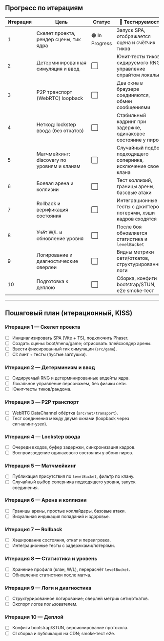 ## Прогресс по итерациям

| Итерация | Цель | Статус | 🧪 Тестируемость |
|---|---|---|---|
| 1 | Скелет проекта, рендер сцены, тик ядра | 🟠 In Progress | Запуск SPA, отображается сцена и счётчик тиков |
| 2 | Детерминированная симуляция и ввод | ⬜️ | Юнит‑тесты тиков и сидируемого RNG, управление спрайтом локально |
| 3 | P2P транспорт (WebRTC) loopback | ⬜️ | Два окна в браузере соединяются, обмен сообщениями |
| 4 | Неткод: lockstep ввода (без откатов) | ⬜️ | Стабильный кадринг при задержке, одинаковое состояние у пиров |
| 5 | Матчмейкинг: discovery по уровням и кланам | ⬜️ | Случайный подбор подходящего соперника, исключение своего клана |
| 6 | Боевая арена и коллизии | ⬜️ | Тест коллизий, границы арены, базовые атаки |
| 7 | Rollback и верификация состояния | ⬜️ | Интеграционные тесты с джиттером/потерями, хэши кадров сходятся |
| 8 | Учёт W/L и обновление уровня | ⬜️ | После боя обновляется статистика и `levelBucket` |
| 9 | Логирование и диагностические оверлеи | ⬜️ | Видны метрики сети/откатов, структурированные логи |
| 10 | Подготовка к деплою | ⬜️ | Сборка, конфиги bootstrap/STUN, e2e smoke‑тест |

---

## Пошаговый план (итерационный, KISS)

### Итерация 1 — Скелет проекта
- [ ] Инициализировать SPA (Vite + TS), подключить Phaser.
- [ ] Создать сцены: boot/menu/game; отрисовать плейсхолдер арены.
- [ ] Ввести фиксированный тик симуляции (`src/game`).
- [ ] CI: линт + тесты (пустые заглушки).

### Итерация 2 — Детерминизм и ввод
- [ ] Сидируемый RNG и детерминированные апдейты ядра.
- [ ] Локальное управление персонажем, без физики сети.
- [ ] Юнит‑тесты тиков/рандома.

### Итерация 3 — P2P транспорт
- [ ] WebRTC DataChannel обёртка (`src/net/transport`).
- [ ] Тест соединения между двумя окнами (loopback через сигналинг‑узел).

### Итерация 4 — Lockstep ввода
- [ ] Очереди входов, буфер задержки, синхронизация кадров.
- [ ] Воспроизведение одинакового состояния у обоих пиров.

### Итерация 5 — Матчмейкинг
- [ ] Публикация присутствия по `levelBucket`, фильтр по клану.
- [ ] Случайный выбор соперника подходящего уровня, запуск соединения.

### Итерация 6 — Арена и коллизии
- [ ] Границы арены, простые коллайдеры, базовые атаки.
- [ ] Визуальная индикация попаданий и здоровье.

### Итерация 7 — Rollback
- [ ] Хэширование состояния, откат и переигровка.
- [ ] Интеграционные тесты с задержками/потерями.

### Итерация 8 — Статистика и уровень
- [ ] Хранение профиля (клан, W/L), перерасчёт `levelBucket`.
- [ ] Обновление статистики после матча.

### Итерация 9 — Логи и диагностика
- [ ] Структурированное логирование; оверлей метрик сети/откатов.
- [ ] Экспорт логов пользователем.

### Итерация 10 — Деплой
- [ ] Конфиги bootstrap/STUN, версионирование протокола.
- [ ] CI сборка и публикация на CDN; smoke‑тест e2e.
